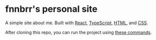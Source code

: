 # fnnbrr's personal site

A simple site about me. Built with [React](https://react.dev), [TypeScript](https://www.typescriptlang.org), [HTML](https://developer.mozilla.org/docs/Web/HTML), and [CSS](https://developer.mozilla.org/docs/Web/CSS).

After cloning this repo, you can run the project using [these commands](https://create-react-app.dev/docs/available-scripts).